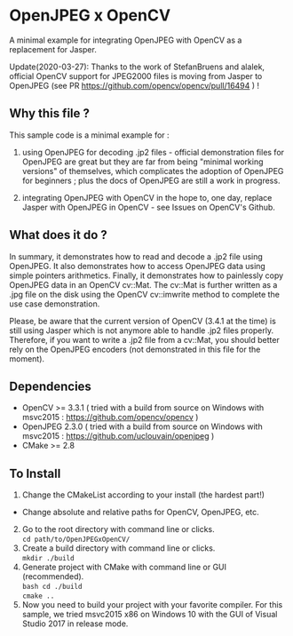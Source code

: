 # OpenJPEG x OpenCV

A minimal example for integrating OpenJPEG with OpenCV as a replacement for Jasper.

Update(2020-03-27):  Thanks to the work of StefanBruens and alalek, official OpenCV support for JPEG2000 files is moving from Jasper to OpenJPEG (see PR https://github.com/opencv/opencv/pull/16494 ) !

## Why this file ?
This sample code is a minimal example for :

1) using OpenJPEG for decoding .jp2 files - official demonstration 
   files for OpenJPEG are great but they are far from being "minimal 
   working versions" of themselves, which complicates the adoption of 
   OpenJPEG for beginners ; plus the docs of OpenJPEG are still a 
   work in progress.

2) integrating OpenJPEG with OpenCV in the hope to, one day, 
   replace Jasper with OpenJPEG in OpenCV - see Issues on 
   OpenCV's Github.
   

## What does it do ?

In summary, it demonstrates how to read and decode a .jp2 file 
using OpenJPEG. It also demonstrates how to access OpenJPEG data 
using simple pointers arithmetics. Finally, it demonstrates how 
to painlessly copy OpenJPEG data in an OpenCV cv::Mat. The cv::Mat
is further written as a .jpg file on the disk using the OpenCV 
cv::imwrite method to complete the use case demonstration.

Please, be aware that the current version of OpenCV (3.4.1 at the
time) is still using Jasper which is not anymore able to handle 
.jp2 files properly. Therefore, if you want to write a .jp2 file 
from a  cv::Mat, you should better rely on the OpenJPEG encoders 
(not demonstrated in this file for the moment).

## Dependencies
- OpenCV >= 3.3.1 ( tried with a build from source on Windows with msvc2015 : https://github.com/opencv/opencv )
- OpenJPEG 2.3.0 ( tried with a build from source on Windows with msvc2015 : https://github.com/uclouvain/openjpeg )
- CMake >= 2.8  

## To Install
1) Change the CMakeList according to your install (the hardest part!) 
- Change absolute and relative paths for OpenCV, OpenJPEG, etc.
2) Go to the root directory with command line or clicks. <br> 
``` cd path/to/OpenJPEGxOpenCV/ ```
3) Create a build directory with command line or clicks.<br>
``` mkdir ./build ```
4) Generate project with CMake with command line or GUI (recommended). <br>
```bash cd ./build ``` <br>
``` cmake .. ```
5) Now you need to build your project with your favorite compiler. For this sample, we tried msvc2015 x86 on Windows 10 with the GUI of Visual Studio 2017 in release mode.
